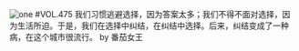 ![one](http://image.wufazhuce.com/FmoCojpmAgpPYDiLWcdZY4X6FXMc)
#VOL.475
我们习惯逃避选择，因为答案太多；我们不得不面对选择，因为生活所迫。于是，我们在选择中纠结，在纠结中选择。后来，纠结变成了一种病，在这个城市很流行。 by 番茄女王